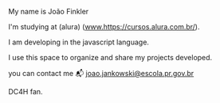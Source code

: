 My name is João Finkler

I'm studying at (alura) (www.https://cursos.alura.com.br/).

I am developing in the javascript language.

I use this space to organize and share my projects developed.

you can contact me 📬
joao.jankowski@escola.pr.gov.br

DC4H fan.

